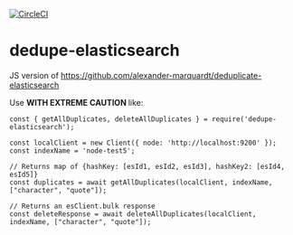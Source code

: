 [![CircleCI](https://circleci.com/gh/BroHammie/dedupe-elasticsearch/tree/master.svg?style=svg)](https://circleci.com/gh/BroHammie/dedupe-elasticsearch/tree/master)
# dedupe-elasticsearch
JS version of https://github.com/alexander-marquardt/deduplicate-elasticsearch

Use <b>WITH EXTREME CAUTION </b>like:
```
const { getAllDuplicates, deleteAllDuplicates } = require('dedupe-elasticsearch');

const localClient = new Client({ node: 'http://localhost:9200' });
const indexName = 'node-test5';

// Returns map of {hashKey: [esId1, esId2, esId3], hashKey2: [esId4, esId5]}
const duplicates = await getAllDuplicates(localClient, indexName, ["character", "quote"]);

// Returns an esClient.bulk response 
const deleteResponse = await deleteAllDuplicates(localClient, indexName, ["character", "quote"]);

```